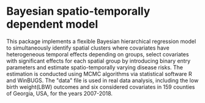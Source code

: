 # Bayesian spatio-temporally dependent model 

This package implements a flexible Bayesian hierarchical regression model to simultaneously identify spatial clusters where covariates have heterogeneous temporal effects depending on groups, select covariates with significant effects for each spatial group by introducing binary entry parameters and estimate spatio-temporally varying disease risks. The estimation is conducted using MCMC algorithms via statistical software R and WinBUGS. The "data" file is used in real data analysis, including the low birth weight(LBW) outcomes and six considered covariates in 159 counties of Georgia, USA, for the years 2007-2018.

